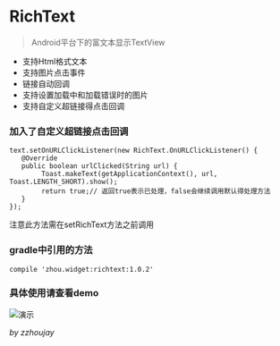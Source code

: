# RichText

> Android平台下的富文本显示TextView

* 支持Html格式文本
* 支持图片点击事件
* 链接自动回调
* 支持设置加载中和加载错误时的图片
* 支持自定义超链接得点击回调

### 加入了自定义超链接点击回调

```
text.setOnURLClickListener(new RichText.OnURLClickListener() {
   @Override
   public boolean urlClicked(String url) {
        Toast.makeText(getApplicationContext(), url, Toast.LENGTH_SHORT).show();
        return true;// 返回true表示已处理，false会继续调用默认得处理方法
   }
});
```
注意此方法需在setRichText方法之前调用

### gradle中引用的方法

```
compile 'zhou.widget:richtext:1.0.2'
```

### 具体使用请查看demo

![演示](http://git.oschina.net/uploads/images/2015/0721/172827_3339b62f_141009.png "演示")

_by zzhoujay_
